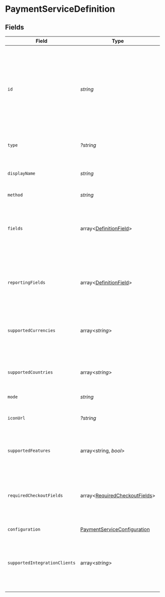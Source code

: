 # PaymentServiceDefinition


## Fields

| Field                                                                                                                                       | Type                                                                                                                                        | Required                                                                                                                                    | Description                                                                                                                                 | Example                                                                                                                                     |
| ------------------------------------------------------------------------------------------------------------------------------------------- | ------------------------------------------------------------------------------------------------------------------------------------------- | ------------------------------------------------------------------------------------------------------------------------------------------- | ------------------------------------------------------------------------------------------------------------------------------------------- | ------------------------------------------------------------------------------------------------------------------------------------------- |
| `id`                                                                                                                                        | *string*                                                                                                                                    | :heavy_check_mark:                                                                                                                          | The definition ID of the payment service that can be configured. This is the underlying provider followed by a dash followed by the method. | adyen-ideal                                                                                                                                 |
| `type`                                                                                                                                      | *?string*                                                                                                                                   | :heavy_minus_sign:                                                                                                                          | Always `payment-service-definition`.                                                                                                        | payment-service-definition                                                                                                                  |
| `displayName`                                                                                                                               | *string*                                                                                                                                    | :heavy_check_mark:                                                                                                                          | A human friendly name for this service.                                                                                                     | iDEAL                                                                                                                                       |
| `method`                                                                                                                                    | *string*                                                                                                                                    | :heavy_check_mark:                                                                                                                          | N/A                                                                                                                                         |                                                                                                                                             |
| `fields`                                                                                                                                    | array<[DefinitionField](./DefinitionField.md)>                                                                                              | :heavy_check_mark:                                                                                                                          | A list of credentials and related fields which can be configured for this service.                                                          |                                                                                                                                             |
| `reportingFields`                                                                                                                           | array<[DefinitionField](./DefinitionField.md)>                                                                                              | :heavy_check_mark:                                                                                                                          | A list of reporting fields which can be configured for this service.                                                                        |                                                                                                                                             |
| `supportedCurrencies`                                                                                                                       | array<*string*>                                                                                                                             | :heavy_check_mark:                                                                                                                          | A list of three-letter ISO currency codes that this service supports.                                                                       | [<br/>"USD",<br/>"GBP",<br/>"EUR",<br/>"AUD"<br/>]                                                                                          |
| `supportedCountries`                                                                                                                        | array<*string*>                                                                                                                             | :heavy_check_mark:                                                                                                                          | A list of two-letter ISO country codes that this service supports.                                                                          | US                                                                                                                                          |
| `mode`                                                                                                                                      | *string*                                                                                                                                    | :heavy_check_mark:                                                                                                                          | N/A                                                                                                                                         |                                                                                                                                             |
| `iconUrl`                                                                                                                                   | *?string*                                                                                                                                   | :heavy_minus_sign:                                                                                                                          | An icon to display for the payment service.                                                                                                 | https://example.com/icons/adyen-ideal.svg                                                                                                   |
| `supportedFeatures`                                                                                                                         | array<string, *bool*>                                                                                                                       | :heavy_check_mark:                                                                                                                          | Features supported by the payment service.                                                                                                  |                                                                                                                                             |
| `requiredCheckoutFields`                                                                                                                    | array<[RequiredCheckoutFields](./RequiredCheckoutFields.md)>                                                                                | :heavy_check_mark:                                                                                                                          | A list of condition that define when some fields must be provided with a transaction request.                                               |                                                                                                                                             |
| `configuration`                                                                                                                             | [PaymentServiceConfiguration](./PaymentServiceConfiguration.md)                                                                             | :heavy_check_mark:                                                                                                                          | N/A                                                                                                                                         |                                                                                                                                             |
| `supportedIntegrationClients`                                                                                                               | array<*string*>                                                                                                                             | :heavy_check_mark:                                                                                                                          | List of supported integration clients. Defaults to redirect for most redirect connectors.                                                   | [<br/>"redirect"<br/>]                                                                                                                      |